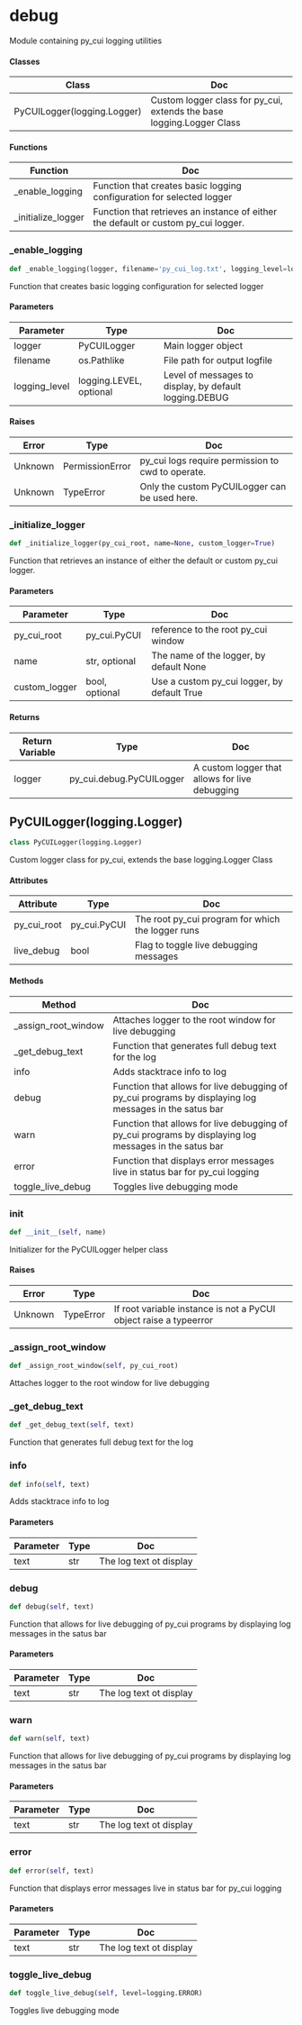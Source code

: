 # debug

Module containing py_cui logging utilities



#### Classes

 Class  | Doc
-----|-----
 PyCUILogger(logging.Logger) | Custom logger class for py_cui, extends the base logging.Logger Class

#### Functions

 Function  | Doc
-----|-----
 _enable_logging | Function that creates basic logging configuration for selected logger
 _initialize_logger | Function that retrieves an instance of either the default or custom py_cui logger.




### _enable_logging

```python
def _enable_logging(logger, filename='py_cui_log.txt', logging_level=logging.DEBUG)
```

Function that creates basic logging configuration for selected logger




#### Parameters

 Parameter  | Type  | Doc
-----|----------|-----
 logger  |  PyCUILogger | Main logger object
 filename  |  os.Pathlike | File path for output logfile
 logging_level  |  logging.LEVEL, optional | Level of messages to display, by default logging.DEBUG

#### Raises

 Error  | Type  | Doc
-----|----------|-----
 Unknown | PermissionError | py_cui logs require permission to cwd to operate.
 Unknown | TypeError | Only the custom PyCUILogger can be used here.





### _initialize_logger

```python
def _initialize_logger(py_cui_root, name=None, custom_logger=True)
```

Function that retrieves an instance of either the default or custom py_cui logger.




#### Parameters

 Parameter  | Type  | Doc
-----|----------|-----
 py_cui_root  |  py_cui.PyCUI | reference to the root py_cui window
 name  |  str, optional | The name of the logger, by default None
 custom_logger  |  bool, optional | Use a custom py_cui logger, by default True

#### Returns

 Return Variable  | Type  | Doc
-----|----------|-----
 logger  |  py_cui.debug.PyCUILogger | A custom logger that allows for live debugging





## PyCUILogger(logging.Logger)

```python
class PyCUILogger(logging.Logger)
```

Custom logger class for py_cui, extends the base logging.Logger Class




#### Attributes

 Attribute  | Type  | Doc
-----|----------|-----
 py_cui_root  |  py_cui.PyCUI | The root py_cui program for which the logger runs
 live_debug  |  bool | Flag to toggle live debugging messages

#### Methods

 Method  | Doc
-----|-----
 _assign_root_window | Attaches logger to the root window for live debugging
 _get_debug_text | Function that generates full debug text for the log
 info | Adds stacktrace info to log
 debug | Function that allows for live debugging of py_cui programs by displaying log messages in the satus bar
 warn | Function that allows for live debugging of py_cui programs by displaying log messages in the satus bar
 error | Function that displays error messages live in status bar for py_cui logging
 toggle_live_debug | Toggles live debugging mode




### __init__

```python
def __init__(self, name)
```

Initializer for the PyCUILogger helper class




#### Raises

 Error  | Type  | Doc
-----|----------|-----
 Unknown | TypeError | If root variable instance is not a PyCUI object raise a typeerror





### _assign_root_window

```python
def _assign_root_window(self, py_cui_root)
```

Attaches logger to the root window for live debugging







### _get_debug_text

```python
def _get_debug_text(self, text)
```

Function that generates full debug text for the log







### info

```python
def info(self, text)
```

Adds stacktrace info to log




#### Parameters

 Parameter  | Type  | Doc
-----|----------|-----
 text  |  str | The log text ot display





### debug

```python
def debug(self, text)
```

Function that allows for live debugging of py_cui programs by displaying log messages in the satus bar




#### Parameters

 Parameter  | Type  | Doc
-----|----------|-----
 text  |  str | The log text ot display





### warn

```python
def warn(self, text)
```

Function that allows for live debugging of py_cui programs by displaying log messages in the satus bar




#### Parameters

 Parameter  | Type  | Doc
-----|----------|-----
 text  |  str | The log text ot display





### error

```python
def error(self, text)
```

Function that displays error messages live in status bar for py_cui logging




#### Parameters

 Parameter  | Type  | Doc
-----|----------|-----
 text  |  str | The log text ot display





### toggle_live_debug

```python
def toggle_live_debug(self, level=logging.ERROR)
```

Toggles live debugging mode










